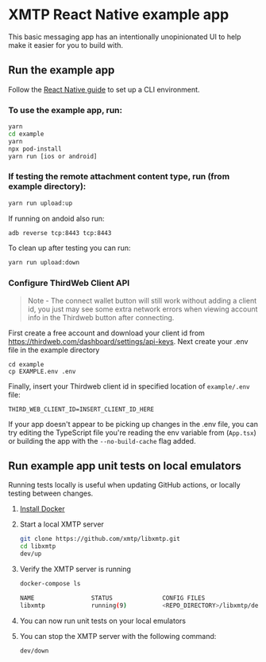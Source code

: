 # XMTP React Native example app

This basic messaging app has an intentionally unopinionated UI to help make it easier for you to build with.

## Run the example app
Follow the [React Native guide](https://reactnative.dev/docs/environment-setup) to set up a CLI environment.

### To use the example app, run:

```bash
yarn
cd example
yarn
npx pod-install
yarn run [ios or android]
```

### If testing the remote attachment content type, run (from example directory):

```bash
yarn run upload:up
```

If running on andoid also run:

```bash
adb reverse tcp:8443 tcp:8443
```

To clean up after testing you can run:

```bash
yarn run upload:down
```

### Configure ThirdWeb Client API

> Note - The connect wallet button will still work without adding a client id, you just may see some extra network errors when viewing account info in the Thirdweb button after connecting.

First create a free account and download your client id from https://thirdweb.com/dashboard/settings/api-keys. Next create your .env file in the example directory

```
cd example
cp EXAMPLE.env .env
```
Finally, insert your Thirdweb client id in specified location of `example/.env` file:
```
THIRD_WEB_CLIENT_ID=INSERT_CLIENT_ID_HERE
```

If your app doesn't appear to be picking up changes in the .env file, you can try editing the TypeScript file you're reading the env variable from (`App.tsx`) or building the app with the `--no-build-cache` flag added.


## Run example app unit tests on local emulators
Running tests locally is useful when updating GitHub actions, or locally testing between changes.

1. [Install Docker](https://docs.docker.com/get-docker/)

2. Start a local XMTP server
    ```bash
    git clone https://github.com/xmtp/libxmtp.git
    cd libxmtp
    dev/up
    ```
3. Verify the XMTP server is running
    ```bash
    docker-compose ls

    NAME                STATUS              CONFIG FILES
    libxmtp             running(9)          <REPO_DIRECTORY>/libxmtp/dev/docker/docker-compose.yml
    ```
4. You can now run unit tests on your local emulators
5. You can stop the XMTP server with the following command:
    ```bash
    dev/down
    ```
